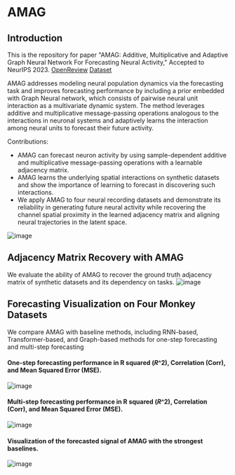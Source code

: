 # AMAG
## Introduction
This is the repository for paper "AMAG: Additive, Multiplicative and Adaptive Graph Neural Network For Forecasting Neural Activity," Accepted to NeurIPS 2023.
[OpenReview](https://openreview.net/forum?id=7ntI4kcoqG) [Dataset](https://zenodo.org/doi/10.5281/zenodo.10139709)


AMAG addresses modeling neural population dynamics via the forecasting task and improves forecasting performance by including a prior embedded with Graph Neural network, which consists of pairwise neural unit interaction as a multivariate dynamic system. The method leverages additive and multiplicative message-passing operations analogous to the interactions in neuronal systems and adaptively learns the interaction among neural units to forecast their future activity. 

Contributions:
- AMAG can forecast neuron activity by using sample-dependent additive and multiplicative message-passing operations with a learnable adjacency matrix.
- AMAG learns the underlying spatial interactions on synthetic datasets and show the importance of learning to forecast in discovering such interactions.
- We apply AMAG to four neural recording datasets and demonstrate its reliability in generating future neural activity while recovering the channel spatial proximity in the learned adjacency matrix and aligning neural trajectories in the latent space.

![image](https://github.com/christincha/AMAG/assets/27986186/0625055d-0619-4fec-bb72-af42edfbf12d)


## Adjacency Matrix Recovery with AMAG
We evaluate the ability of AMAG to recover the ground truth adjacency matrix of synthetic datasets and its dependency on tasks.
![image](https://github.com/christincha/AMAG/assets/27986186/535172d7-8fe0-4b09-8fda-d22a983f1a53)


## Forecasting Visualization on Four Monkey Datasets
We compare AMAG with baseline methods, including RNN-based, Transformer-based, and Graph-based methods for one-step forecasting and multi-step forecasting
#### One-step forecasting performance in R squared ($R\^2$), Correlation (Corr), and Mean Squared Error (MSE).
![image](https://github.com/christincha/AMAG/assets/27986186/3cb40c18-d32c-4f2f-881e-9ce7e3679d6c)

#### Multi-step forecasting performance in R squared ($R\^2$), Correlation (Corr), and Mean Squared Error (MSE).
![image](https://github.com/christincha/AMAG/assets/27986186/0da625b1-99d2-4676-9dd0-affee9b99c29)


#### Visualization of the forecasted signal of AMAG with the strongest baselines.
![image](https://github.com/christincha/AMAG/assets/27986186/49833ebb-47e9-4347-91a4-baade35fa7f7)


